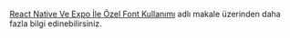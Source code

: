 [React Native Ve Expo İle Özel Font Kullanımı](https://rasitcolakel.medium.com/react-native-ve-expo-i%CC%87le-%C3%B6zel-font-kullan%C4%B1m%C4%B1-7962729f6223) adlı makale üzerinden daha fazla bilgi edinebilirsiniz.
